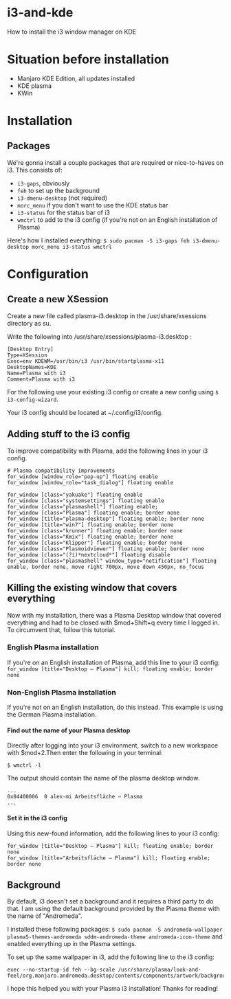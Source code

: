 # i3-and-kde
How to install the i3 window manager on KDE

# Situation before installation
* Manjaro KDE Edition, all updates installed
* KDE plasma
* KWin

# Installation
## Packages
We're gonna install a couple packages that are required or nice-to-haves on i3. This consists of:
* ```i3-gaps```, obviously
* ```feh``` to set up the background
* ```i3-dmenu-desktop``` (not required)
* ```morc_menu``` if you don't want to use the KDE status bar
* ```i3-status``` for the status bar of i3
* ```wmctrl``` to add to the i3 config (if you're not on an English installation of Plasma)

Here's how I installed everything:
```$ sudo pacman -S i3-gaps feh i3-dmenu-desktop morc_menu i3-status wmctrl```

# Configuration
## Create a new XSession
Create a new file called plasma-i3.desktop in the /usr/share/xsessions directory as su.

Write the following into /usr/share/xsessions/plasma-i3.desktop :
```
[Desktop Entry]
Type=XSession
Exec=env KDEWM=/usr/bin/i3 /usr/bin/startplasma-x11
DesktopNames=KDE
Name=Plasma with i3
Comment=Plasma with i3
```

For the following use your existing i3 config or create a new config using  ```$ i3-config-wizard```.

Your i3 config should be located at ~/.config/i3/config.

## Adding stuff to the i3 config
To improve compatibility with Plasma, add the following lines in your i3 config.

```
# Plasma compatibility improvements
for_window [window_role="pop-up"] floating enable
for_window [window_role="task_dialog"] floating enable

for_window [class="yakuake"] floating enable
for_window [class="systemsettings"] floating enable
for_window [class="plasmashell"] floating enable;
for_window [class="Plasma"] floating enable; border none
for_window [title="plasma-desktop"] floating enable; border none
for_window [title="win7"] floating enable; border none
for_window [class="krunner"] floating enable; border none
for_window [class="Kmix"] floating enable; border none
for_window [class="Klipper"] floating enable; border none
for_window [class="Plasmoidviewer"] floating enable; border none
for_window [class="(?i)*nextcloud*"] floating disable
for_window [class="plasmashell" window_type="notification"] floating enable, border none, move right 700px, move down 450px, no_focus
```
## Killing the existing window that covers everything

Now with my installation, there was a Plasma Desktop window that covered everything and had to be closed with $mod+Shift+q every time I logged in. To circumvent that, follow this tutorial.

### English Plasma installation
If you're on an English installation of Plasma, add this line to your i3 config:
```for_window [title="Desktop — Plasma"] kill; floating enable; border none```

### Non-English Plasma installation

If you're not on an English installation, do this instead. This example is using the German Plasma installation.

#### Find out the name of your Plasma desktop
Directly after logging into your i3 environment, switch to a new workspace with $mod+2.Then enter the following in your terminal:

```$ wmctrl -l```

The output should contain the name of the plasma desktop window. 
```
...
0x04400006  0 alex-mi Arbeitsfläche — Plasma
...
```
#### Set it in the i3 config

Using this new-found information, add the following lines to your i3 config:
```
for_window [title="Desktop — Plasma"] kill; floating enable; border none
for_window [title="Arbeitsfläche — Plasma"] kill; floating enable; border none
```

## Background
By default, i3 doesn't set a background and it requires a third party to do that. I am using the default background provided by the Plasma theme with the name of "Andromeda".

I installed these following packages:
```$ sudo pacman -S andromeda-wallpaper plasma5-themes-andromeda sddm-andromeda-theme andromeda-icon-theme```
and enabled everything up in the Plasma settings.

To set up the same wallpaper in i3, add the following line to the i3 config:
```
exec --no-startup-id feh --bg-scale /usr/share/plasma/look-and-feel/org.manjaro.andromeda.desktop/contents/components/artwork/background.png
```

I hope this helped you with your Plasma i3 installation! Thanks for reading!
